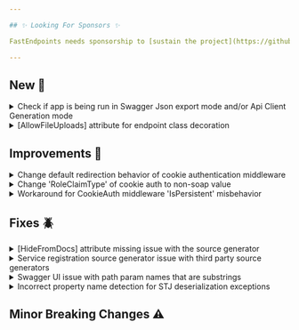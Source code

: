 ```yaml
---

## ✨ Looking For Sponsors ✨

FastEndpoints needs sponsorship to [sustain the project](https://github.com/FastEndpoints/FastEndpoints/issues/449). Please help out if you can.

---
```


[//]: # (<details><summary>title text</summary></details>)

## New 🎉

<details><summary>Check if app is being run in Swagger Json export mode and/or Api Client Generation mode</summary>

You can now use the following new extension methods for conditionally configuring your middleware pipeline depending on the mode the app is running in:

#### WebApplicationBuilder Extensions

```csharp
bld.IsNotGenerationMode(); //returns true if running normally
bld.IsApiClientGenerationMode(); //returns true if running in client gen mode
bld.IsSwaggerJsonExportMode(); //returns true if running in swagger export mode
```

#### WebApplication Extensions

```csharp
app.IsNotGenerationMode(); //returns true if running normally
app.IsApiClientGenerationMode(); //returns true if running in client gen mode
app.IsSwaggerJsonExportMode(); //returns true if running in swagger export mode
```

</details>

<details><summary>[AllowFileUploads] attribute for endpoint class decoration</summary>

When using attribute based configuration of endpoints you can now enable file upload support for endpoints like so:

```csharp
[HttpPost("form"), AllowFileUploads]
sealed class MyEndpoint : Endpoint<MyRequest>
{
    
}
```

</details>

## Improvements 🚀

<details><summary>Change default redirection behavior of cookie authentication middleware</summary>

The default behavior of the ASP.NET cookie auth middleware is to automatically return a redirect response when current user is either not authenticated or unauthorized. This default behavior is not appropriate for REST APIs because there's typically no login UI page as part of the backend server to redirect to, which results in a `404 - Not Found` error which confuses people that's not familiar with the cookie auth middleware. The default behavior has now been overridden to correctly return a `401 - Unauthorized` & `403 - Forbidden` as necessary without any effort from the developer.

</details>

<details><summary>Change 'RoleClaimType' of cookie auth to non-soap value</summary>

Until now, the `CookieAuth.SignInAsync()` method was using the long soap version of 'Role Claim Type' value `http://schemas.microsoft.com/ws/2008/06/identity/claims/role` which is not in line with what FE uses for JWT tokens. Now both JWT & Cookie auth uses the same value from the global config which is set like below or it's default value `role`:

```csharp
app.UseFastEndpoints(c=>c.Security.RoleClaimType = "role");
```

</details>

<details><summary>Workaround for CookieAuth middleware 'IsPersistent' misbehavior</summary>

By default, in ASP.NET Cookie middleware, if you specify an `Expiry` or `Max-Age` at the global/middleware level, setting `IsPersitent = false` will have no effect when signing in the user, as the middleware sets `Expiry/Max-Age` on the generated cookie anyway, making it a persistent cookie. A workaround has been implemented to fix this behavior.

</details>

## Fixes 🪲

<details><summary>[HideFromDocs] attribute missing issue with the source generator</summary>

If the consuming project didn't have a `global using FastEndpoints;` statement, the generated classes would complain about not being able to located the said attribute, which has now been rectified.

</details>

<details><summary>Service registration source generator issue with third party source generators</summary>

The service registration source generator was encountering a compatibility issue with partial classes generated by other source generators such as Mapster, which has no been fixed.

</details>

<details><summary>Swagger UI issue with path param names that are substrings</summary>

If a route contains multiple path parameters where one is a substring of another, the generated swagger spec would cause Swagger UI to not match the path param correctly. An example of this would be a route such as the following:

```
/api/parents/{ParentId}/children/{Id}
```

Path segment matching has been changed to include the parenthesis as well in order to prevent substring matching.

</details>

<details><summary>Incorrect property name detection for STJ deserialization exceptions</summary>

When deserializing Enum arrays from query parameters, if one of the values is invalid, the following error response was generated with an incorrect property name:

```json
{
  "statusCode": 400,
  "message": "One or more errors occurred!",
  "errors": {
    "0]": [
      "The JSON value could not be converted to MyEnum. Path: $[0] | LineNumber: 0 | BytePositionInLine: 9."
    ]
  }
}
```

Which has been now corrected to provide a better error message and the correct property name as follows:

```json
{
    "statusCode": 400,
    "message": "One or more errors occurred!",
    "errors": {
        "myEnumValues": [
            "Value [Xyz] is not valid for a [MyEnum[]] property!"
        ]
    }
}
```

</details>

## Minor Breaking Changes ⚠️